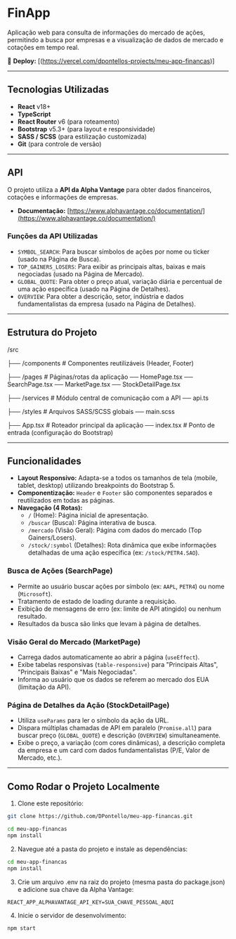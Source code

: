 # FinApp

Aplicação web para consulta de informações do mercado de ações, permitindo a busca por empresas e a visualização de dados de mercado e cotações em tempo real.

🔗 **Deploy:** [(https://vercel.com/dpontellos-projects/meu-app-financas)]

---

## Tecnologias Utilizadas

- **React** v18+
- **TypeScript**
- **React Router** v6 (para roteamento)
- **Bootstrap** v5.3+ (para layout e responsividade)
- **SASS / SCSS** (para estilização customizada)
- **Git** (para controle de versão)

---

## API

O projeto utiliza a **API da Alpha Vantage** para obter dados financeiros, cotações e informações de empresas.

- **Documentação:** [https://www.alphavantage.co/documentation/](https://www.alphavantage.co/documentation/)

### Funções da API Utilizadas

- `SYMBOL_SEARCH`: Para buscar símbolos de ações por nome ou ticker (usado na Página de Busca).
- `TOP_GAINERS_LOSERS`: Para exibir as principais altas, baixas e mais negociadas (usado na Página de Mercado).
- `GLOBAL_QUOTE`: Para obter o preço atual, variação diária e percentual de uma ação específica (usado na Página de Detalhes).
- `OVERVIEW`: Para obter a descrição, setor, indústria e dados fundamentalistas da empresa (usado na Página de Detalhes).

---

## Estrutura do Projeto
/src

├── /components # Componentes reutilizáveis (Header, Footer)

├── /pages # Páginas/rotas da aplicação
  ── HomePage.tsx
  ── SearchPage.tsx
  ── MarketPage.tsx
  ── StockDetailPage.tsx

├── /services # Módulo central de comunicação com a API
  ── api.ts

├── /styles # Arquivos SASS/SCSS globais
  ── main.scss

├── App.tsx # Roteador principal da aplicação
 ── index.tsx # Ponto de entrada (configuração do Bootstrap)


---

## Funcionalidades

- **Layout Responsivo:** Adapta-se a todos os tamanhos de tela (mobile, tablet, desktop) utilizando breakpoints do Bootstrap 5.
- **Componentização:** `Header` e `Footer` são componentes separados e reutilizados em todas as páginas.
- **Navegação (4 Rotas):**
  - `/` (Home): Página inicial de apresentação.
  - `/buscar` (Busca): Página interativa de busca.
  - `/mercado` (Visão Geral): Página com dados do mercado (Top Gainers/Losers).
  - `/stock/:symbol` (Detalhes): Rota dinâmica que exibe informações detalhadas de uma ação específica (ex: `/stock/PETR4.SAO`).

### Busca de Ações (SearchPage)

- Permite ao usuário buscar ações por símbolo (ex: `AAPL`, `PETR4`) ou nome (`Microsoft`).
- Tratamento de estado de loading durante a requisição.
- Exibição de mensagens de erro (ex: limite de API atingido) ou nenhum resultado.
- Resultados da busca são links que levam à página de detalhes.

### Visão Geral do Mercado (MarketPage)

- Carrega dados automaticamente ao abrir a página (`useEffect`).
- Exibe tabelas responsivas (`table-responsive`) para "Principais Altas", "Principais Baixas" e "Mais Negociadas".
- Informa ao usuário que os dados se referem ao mercado dos EUA (limitação da API).

### Página de Detalhes da Ação (StockDetailPage)

- Utiliza `useParams` para ler o símbolo da ação da URL.
- Dispara múltiplas chamadas de API em paralelo (`Promise.all`) para buscar preço (`GLOBAL_QUOTE`) e descrição (`OVERVIEW`) simultaneamente.
- Exibe o preço, a variação (com cores dinâmicas), a descrição completa da empresa e um card com dados fundamentalistas (P/E, Valor de Mercado, etc.).

---

## Como Rodar o Projeto Localmente

1. Clone este repositório:

```bash
git clone https://github.com/DPontello/meu-app-financas.git

cd meu-app-financas
npm install  

```
2. Navegue até a pasta do projeto e instale as dependências:

```bash
cd meu-app-financas
npm install

```
3. Crie um arquivo .env na raiz do projeto (mesma pasta do package.json) e adicione sua chave da Alpha Vantage:
```
REACT_APP_ALPHAVANTAGE_API_KEY=SUA_CHAVE_PESSOAL_AQUI
```
4. Inicie o servidor de desenvolvimento:
```bash
npm start
```

